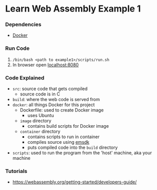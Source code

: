 # Learn Web Assembly Example 1

### Dependencies
- [Docker](https://docs.docker.com/get-docker/)

### Run Code
1. `/bin/bash <path to example1>/scripts/run.sh`
2. In browser open [localhost:8080](http:localhost:8080)

### Code Explained
- `src`: source code that gets compiled
    - source code is in C
- `build`: where the web code is served from
- `docker`: all things Docker for this project
    - Dockerfile: used to create Docker image
        - uses Ubuntu
    - `image` directory
        - contains build scripts for Docker image
    - `container` directory
        - contains scripts to run in container
        - compiles source using [emsdk](https://github.com/emscripten-core/emsdk)
        - puts compiled code into the `build` directory
- `scripts`: used to run the program from the 'host' machine, aka your machine

### Tutorials
- https://webassembly.org/getting-started/developers-guide/
